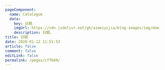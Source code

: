 ```yaml
---
pageComponent: 
  name: Catalogue
  data: 
    key: 日期
    imgUrl: https://cdn.jsdelivr.net/gh/aimeiyijia/blog-images/img/dom-img.png
    description: 日期。
title: 日期
date: 2020-01-12 11:51:53
article: false
comment: false
editLink: false
permalink: /pages/cffb60/
---
```

